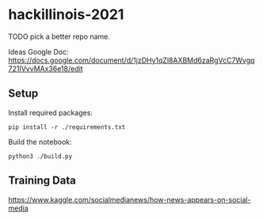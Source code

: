 # hackillinois-2021
TODO pick a better repo name.

Ideas Google Doc: https://docs.google.com/document/d/1jzDHy1qZl8AXBMd6zaRgVcC7Wvgq721IVvvMAx36e18/edit

## Setup

Install required packages:
```
pip install -r ./requirements.txt
```
Build the notebook:
```
python3 ./build.py
```

## Training Data

<https://www.kaggle.com/socialmedianews/how-news-appears-on-social-media>